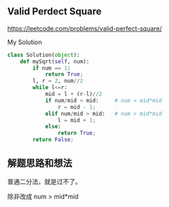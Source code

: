 ## Valid Perdect Square

https://leetcode.com/problems/valid-perfect-square/

My Solution

```python
class Solution(object):
    def mySqrt(self, num):
        if num == 1:
            return True;
        l, r = 2, num//2
        while l<=r:
            mid = l + (r-l)//2
            if num/mid < mid:     # num < mid*mid
                r = mid - 1;
            elif num/mid > mid:   # num > mid*mid
                l = mid + 1;
            else:
                return True;
        return False;
```
## 解题思路和想法

普通二分法，就是过不了。

除非改成 num > mid*mid

